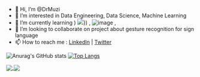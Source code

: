 - 👋 Hi, I’m @DrMuzi
- 👀 I’m interested in Data Engineering, Data Science, Machine Learning
- 🌱 I’m currently learning ) <img src="https://img.shields.io/badge/Python-FFD43B?style=for-the-badge&logo=python&logoColor=blue" />}) , ![image](https://img.shields.io/badge/R-276DC3?style=for-the-badge&logo=r&logoColor=white) , 
- 💞️ I’m looking to collaborate on project about gesture recognition for sign language
- 📫 How to reach me : <a href="https://www.linkedin.com/in/dimas-rafi-ramaharmuzi-42765077/">LinkedIn</a> | <a href="https://twitter.com/RafiMuzi">Twitter</a>

<!---
DrMuzi/DrMuzi is a ✨ special ✨ repository because its `README.md` (this file) appears on your GitHub profile.
You can click the Preview link to take a look at your changes.
--->

![Anurag's GitHub stats](https://github-readme-stats.vercel.app/api?username=DrMuzi&show_icons=true&theme=github_dark&count_private=true&include_all_commits=true)
[![Top Langs](https://github-readme-stats.vercel.app/api/top-langs/?username=DrMuzi&langs_count=10&theme=github_dark&layout=compact)](https://github.com/DrMuzi/github-readme-stats)

<a href="https://github.com/DrMuzi/HUWAEI-MapsKit-OfficeGovApps">
  <img align="center" src="https://github-readme-stats.vercel.app/api/pin/?username=DrMuzi&repo=HUWAEI-MapsKit-OfficeGovApps&theme=github_dark&show_owner=true" />
</a>

<a href="https://github.com/HighkalW/CapstoneProject">
  <img align="center" src="https://github-readme-stats.vercel.app/api/pin/?username=HighkalW&repo=CapstoneProject&theme=github_dark&show_owner=true" />
</a>
